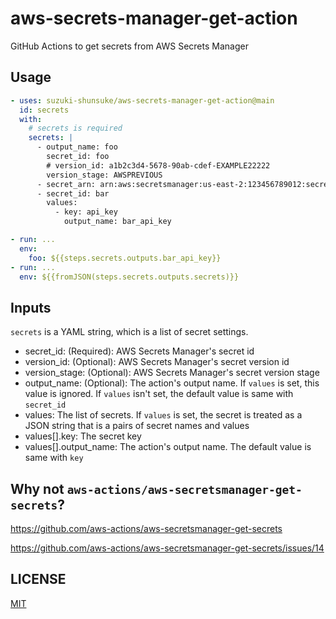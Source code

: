# aws-secrets-manager-get-action

GitHub Actions to get secrets from AWS Secrets Manager

## Usage

```yaml
- uses: suzuki-shunsuke/aws-secrets-manager-get-action@main
  id: secrets
  with:
    # secrets is required
    secrets: |
      - output_name: foo
        secret_id: foo
        # version_id: a1b2c3d4-5678-90ab-cdef-EXAMPLE22222
        version_stage: AWSPREVIOUS
      - secret_arn: arn:aws:secretsmanager:us-east-2:123456789012:secret:test1-a1b2c3
      - secret_id: bar
        values:
          - key: api_key
            output_name: bar_api_key

- run: ...
  env:
    foo: ${{steps.secrets.outputs.bar_api_key}}
- run: ...
  env: ${{fromJSON(steps.secrets.outputs.secrets)}}
```

## Inputs

`secrets` is a YAML string, which is a list of secret settings.

- secret_id: (Required): AWS Secrets Manager's secret id
- version_id: (Optional): AWS Secrets Manager's secret version id
- version_stage: (Optional): AWS Secrets Manager's secret version stage
- output_name: (Optional): The action's output name. If `values` is set, this value is ignored. If `values` isn't set, the default value is same with `secret_id`
- values: The list of secrets. If `values` is set, the secret is treated as a JSON string that is a pairs of secret names and values
- values[].key: The secret key
- values[].output_name: The action's output name. The default value is same with `key`

## Why not `aws-actions/aws-secretsmanager-get-secrets`?

https://github.com/aws-actions/aws-secretsmanager-get-secrets

https://github.com/aws-actions/aws-secretsmanager-get-secrets/issues/14

## LICENSE

[MIT](LICENSE)
